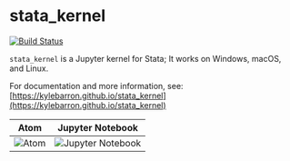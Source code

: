 # stata_kernel

[![Build Status](https://travis-ci.org/kylebarron/stata_kernel.svg?branch=master)](https://travis-ci.org/kylebarron/stata_kernel)

`stata_kernel` is a Jupyter kernel for Stata; It works on Windows, macOS, and
Linux.

For documentation and more information, see: [https://kylebarron.github.io/stata_kernel](https://kylebarron.github.io/stata_kernel)

Atom             |  Jupyter Notebook
:-------------------------:|:-------------------------:
![Atom](docs/src/img/atom.png)    |  ![Jupyter Notebook](docs/src/img/jupyter_notebook.png)
